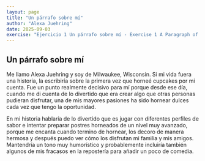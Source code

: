 ```yaml
---
layout: page
title: "Un párrafo sobre mí"
author: "Alexa Juehring"
date: 2025-09-03
exercise: "Ejercicio 1 Un párrafo sobre mí - Exercise 1 A Paragraph of Me"
---
```


## Un párrafo sobre mí
Me llamo Alexa Juehring y soy de Milwaukee, Wisconsin. Si mi vida fuera una historia, la escribiría sobre la primera vez que horneé cupcakes por mi cuenta. Fue un punto realmente decisivo para mí porque desde ese día, cuando me di cuenta de lo divertido que era crear algo que otras personas pudieran disfrutar, una de mis mayores pasiones ha sido hornear dulces cada vez que tengo la oportunidad.

En mi historia hablaría de lo divertido que es jugar con diferentes perfiles de sabor e intentar preparar postres horneados de un nivel muy avanzado, porque me encanta cuando termino de hornear, los decoro de manera hermosa y después puedo ver cómo los disfrutan mi familia y mis amigos. Mantendría un tono muy humorístico y probablemente incluiría también algunos de mis fracasos en la repostería para añadir un poco de comedia.
